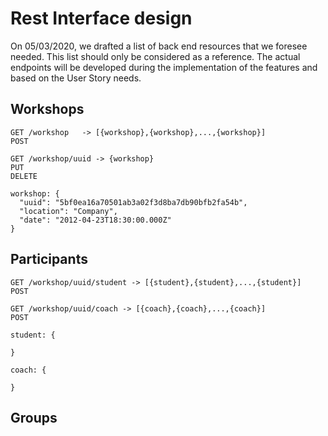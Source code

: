 # Rest Interface design

On 05/03/2020, we drafted a list of back end resources that we foresee needed. This list should only be considered as a reference. The actual endpoints will be developed during the implementation of the features and based on the User Story needs.

## Workshops

```
GET /workshop   -> [{workshop},{workshop},...,{workshop}]
POST
```

```
GET /workshop/uuid -> {workshop}
PUT
DELETE
```

```
workshop: {
  "uuid": "5bf0ea16a70501ab3a02f3d8ba7db90bfb2fa54b",
  "location": "Company",
  "date": "2012-04-23T18:30:00.000Z"
}
```
## Participants

```
GET /workshop/uuid/student -> [{student},{student},...,{student}]
POST
```

```
GET /workshop/uuid/coach -> [{coach},{coach},...,{coach}]
POST
```

```
student: {

}
```

```
coach: {

}
```

## Groups
